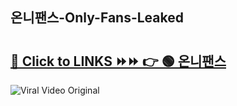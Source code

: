 
 ## 온니팬스-Only-Fans-Leaked

# <h2><a href="https://clipsfans.com/온니팬스&ref=git">🔗 Click to LINKS ⏩⏩ 👉 🟢 온니팬스 </a></h2>

<a href="https://clipsfans.com/온니팬스&ref=git" rel="nofollow" data-target="animated-image.originalLink"><img src="https://i.ibb.co.com/xMMVF88/686577567.gif" alt="Viral Video Original" style="max-width: 100%; display: inline-block;" data-target="animated-image.originalImage"></a>
